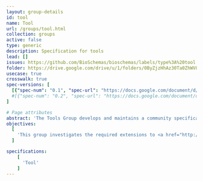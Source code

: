 ```yaml
---
layout: group-details
id: tool
name: Tool
url: /groups/tool.html
collection: groups
active: false
type: generic
description: Specification for tools
lead: []
issues: https://github.com/BioSchemas/bioschemas/labels/type%3A%20tool
folder: https://drive.google.com/drive/u/1/folders/0ByZjzHhAz30Ta0ZhWV8wb1p4TTA
usecase: true
crosswalk: true
spec-versions: [
  [{"spec-num": "0.1", "spec-url": "https://docs.google.com/document/d/1fQUPkjNnHfbx3dHtPeV_QXy_-DhUypoXliX1jE0AaYc"}]#,
  #[{"spec-num": "0.2", "spec-url": "https://docs.google.com/document/d/1fn-of4cxGJLYiw1G3-KepZsIE0Ptq4GSx-h3jPmvdvc"}]
]

# Page attributes
abstract: 'The Tools Group develops and maintains a community specification for describing life science tools.'
objectives:
  [
    'This group investigates the required extensions to <a href="http://schema.org">schema.org</a> to support such use case.'
  ]

specifications:
    [
      'Tool'
    ]
---
```

